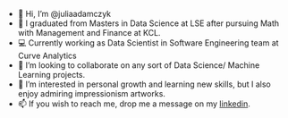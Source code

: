 - 👋 Hi, I’m @juliaadamczyk
- 🌱 I graduated from Masters in Data Science at LSE after pursuing Math with Management and Finance at KCL.
- 💻 Currently working as Data Scientist in Software Engineering team at Curve Analytics
- 💞️ I’m looking to collaborate on any sort of Data Science/ Machine Learning projects.
- 👀 I’m interested in personal growth and learning new skills, but I also enjoy admiring impressionism artworks.
- 📫 If you wish to reach me, drop me a message on my <a href = "https://www.linkedin.com/in/julia-adamczyk-4a0061151/" >linkedin</a>.

<!---
juliaadamczyk/juliaadamczyk is a ✨ special ✨ repository because its `README.md` (this file) appears on your GitHub profile.
You can click the Preview link to take a look at your changes.
--->
